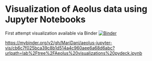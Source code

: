 # Visualization of Aeolus data using Jupyter Notebooks

First attempt visualization available via Binder [![Binder](https://mybinder.org/badge_logo.svg)](https://mybinder.org/v2/gh/MariDani/aeolus-jupyter-vis/cb6c7f025bca39c8b1d514a4c960aee6a68d6abc?urlpath=lab%2Ftree%2FAeolus%20visualizations%20pydeck.ipynb)

https://mybinder.org/v2/gh/MariDani/aeolus-jupyter-vis/cb6c7f025bca39c8b1d514a4c960aee6a68d6abc?urlpath=lab%2Ftree%2FAeolus%20visualizations%20pydeck.ipynb

